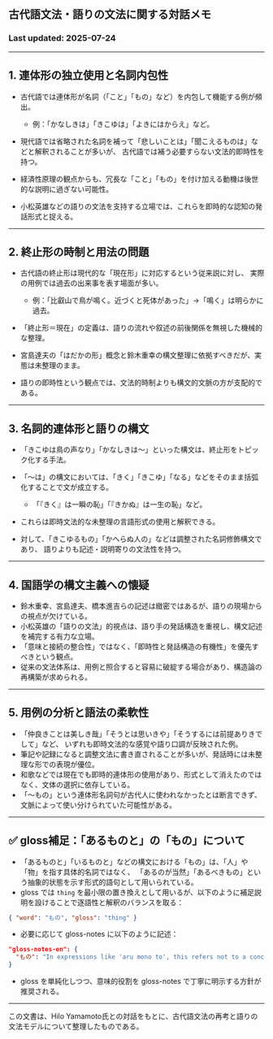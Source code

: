 ## 古代語文法・語りの文法に関する対話メモ

### Last updated: 2025-07-24

---

## 1. 連体形の独立使用と名詞内包性

* 古代語では連体形が名詞（「こと」「もの」など）を内包して機能する例が頻出。

  * 例：「かなしきは」「きこゆは」「よきにはからえ」など。
* 現代語では省略された名詞を補って「悲しいことは」「聞こえるものは」などと解釈されることが多いが、
  古代語では補う必要すらない文法的即時性を持つ。
* 経済性原理の観点からも、冗長な「こと」「もの」を付け加える動機は後世的な説明に過ぎない可能性。
* 小松英雄などの語りの文法を支持する立場では、これらを即時的な認知の発話形式と捉える。

---

## 2. 終止形の時制と用法の問題

* 古代語の終止形は現代的な「現在形」に対応するという従来説に対し、 実際の用例では過去の出来事を表す場面が多い。

  * 例：「比叡山で鳥が鳴く。近づくと死体があった」→「鳴く」は明らかに過去。
* 「終止形＝現在」の定義は、語りの流れや叙述の前後関係を無視した機械的な整理。
* 宮島達夫の「はだかの形」概念と鈴木重幸の構文整理に依拠すべきだが、実態は未整理のまま。
* 語りの即時性という観点では、文法的時制よりも構文的文脈の方が支配的である。

---

## 3. 名詞的連体形と語りの構文

* 「きこゆは鳥の声なり」「かなしきは〜」といった構文は、終止形をトピック化する手法。
* 「〜は」の構文においては、「きく」「きこゆ」「なる」などをそのまま括弧化することで文が成立する。

  * 「『きく』は一瞬の恥」「『きかぬ』は一生の恥」など。
* これらは即時文法的な未整理の言語形式の使用と解釈できる。
* 対して、「きこゆるもの」「かへらぬ人の」などは調整された名詞修飾構文であり、
  語りよりも記述・説明寄りの文法性を持つ。

---

## 4. 国語学の構文主義への懐疑

* 鈴木重幸、宮島達夫、橋本進吉らの記述は緻密ではあるが、語りの現場からの視点が欠けている。
* 小松英雄の「語りの文法」的視点は、語り手の発話構造を重視し、構文記述を補完する有力な立場。
* 「意味と接続の整合性」ではなく、「即時性と発話構造の有機性」を優先すべきという観点。
* 従来の文法体系は、用例と照合すると容易に破綻する場合があり、構造論の再構築が求められる。

---

## 5. 用例の分析と語法の柔軟性

* 「仲良きことは美しき哉」「そうとは思いきや」「そうするには前提ありきでして」など、
  いずれも即時文法的な感覚や語り口調が反映された例。
* 筆記や記録になると調整文法に書き直されることが多いが、発話時には未整理な形での表現が優位。
* 和歌などでは現在でも即時的連体形の使用があり、形式として消えたのではなく、文体の選択に依存している。
* 「〜もの」という連体形名詞句が古代人に使われなかったとは断言できず、文脈によって使い分けられていた可能性がある。

---

## ✅ gloss補足：「あるものと」の「もの」について

* 「あるものと」「いるものと」などの構文における「もの」は、「人」や「物」を指す具体的名詞ではなく、
  「あるのが当然」「あるべきもの」という抽象的状態を示す形式的語句として用いられている。
* gloss では `thing` を最小限の置き換えとして用いるが、以下のように補足説明を設けることで逐語性と解釈のバランスを取る：

```json
{ "word": "もの", "gloss": "thing" }
```

* 必要に応じて gloss-notes に以下のように記述：

```json
"gloss-notes-en": {
  "もの": "In expressions like 'aru mono to', this refers not to a concrete object or person but to the presumed natural state of existence—i.e., 'taking it for granted that (she) is there'."
}
```

* gloss を単純化しつつ、意味的役割を gloss-notes で丁寧に明示する方針が推奨される。

---

この文書は、Hilo Yamamoto氏との対話をもとに、古代語文法の再考と語りの文法モデルについて整理したものである。

